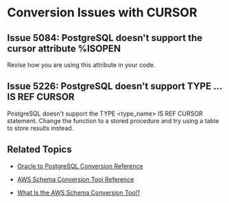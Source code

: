 # Conversion Issues with CURSOR<a name="sct-reference-Oracle-PostgreSQL-CURSOR"></a>

## Issue 5084: PostgreSQL doesn't support the cursor attribute %ISOPEN<a name="sct-reference-5084"></a>

Revise how you are using this attribute in your code\.

## Issue 5226: PostgreSQL doesn't support TYPE \.\.\. IS REF CURSOR<a name="sct-reference-5226"></a>

PostgreSQL doesn't support the TYPE <type\_name> IS REF CURSOR statement\. Change the function to a stored procedure and try using a table to store results instead\.

## Related Topics<a name="sct-reference-Oracle-PostgreSQL-CURSOR-related"></a>

+  [Oracle to PostgreSQL Conversion Reference](sct-reference-Oracle-PostgreSQL.md) 

+  [AWS Schema Conversion Tool Reference](CHAP_SchemaConversionTool.Reference.md) 

+  [What Is the AWS Schema Conversion Tool?](Welcome.md) 